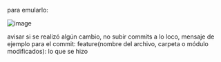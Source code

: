 para emularlo:

![image](https://github.com/user-attachments/assets/6b04c1ca-0749-41c0-9861-a0b1d6dca80b)

avisar si se realizó algún cambio, no subir commits a lo loco, mensaje de ejemplo para el commit:
feature(nombre del archivo, carpeta o módulo modificados): lo que se hizo
